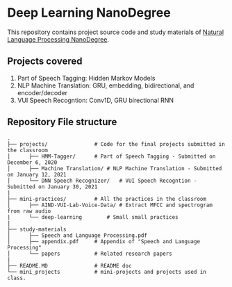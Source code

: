 # Deep Learning NanoDegree
This repository contains project source code and study materials of [Natural Language Processing NanoDegree](https://www.udacity.com/course/natural-language-processing-nanodegree--nd892).

## Projects covered
1. Part of Speech Tagging: Hidden Markov Models 
2. NLP Machine Translation: GRU, embedding, bidirectional, and encoder/decoder
3. VUI Speech Recogntion: Conv1D, GRU birectional RNN

## Repository File structure
    .
    ├── projects/        		# Code for the final projects submitted in the classroom
    │      ├── HMM-Tagger/		# Part of Speech Tagging - Submitted on December 6, 2020
    │  	   ├── Machine Translation/	# NLP Machine Translation - Submitted on January 12, 2021 
    │      └── DNN Speech Recognizer/	# VUI Speech Recogntion - Submitted on January 30, 2021 
    |
    ├── mini-practices/			# All the practices in the classroom
    │  	   ├── AIND-VUI-Lab-Voice-Data/ # Extract MFCC and spectrogram from raw audio
    |	   └── deep-learning		# Small small practices
    |
    ├── study-materials
    │      ├── Speech and Language Processing.pdf
    │      ├── appendix.pdf		# Appendix of "Speech and Language Processing"
    │      └── papers			# Related research papers
    |
    ├── README.MD        		# README doc
    └── mini_projects    		# mini-projects and projects used in class. 

